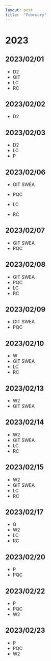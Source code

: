 ```yaml
---
layout: post
title:  "February"
---
```


# 2023


## 2023/02/01

- D2
- GIT
- LC
- RC

## 2023/02/02

- D2

## 2023/02/03

- D2
- LC
- P

## 2023/02/06

- GIT SWEA

- PQC
- LC
- RC

## 2023/02/07

- GIT SWEA
- PQC

## 2023/02/08

- GIT SWEA
- PQC
- LC
- RC

## 2023/02/09

- GIT SWEA
- PQC

## 2023/02/10

- W
- GIT SWEA
- LC
- RC

## 2023/02/13

- W2
- GIT SWEA

## 2023/02/14

- W2
- GIT SWEA
- LC
- RC

## 2023/02/15

- W2
- GIT SWEA
- LC
- RC

## 2023/02/17

- G
- W2
- LC
- RC

## 2023/02/20

- P
- PQC

## 2023/02/22

- P
- PQC
- W2

## 2023/02/23

- P
- PQC
- W2
